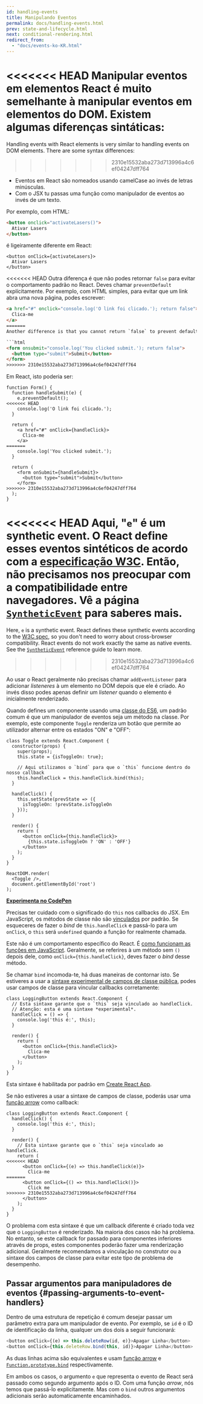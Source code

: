 ```yaml
---
id: handling-events
title: Manipulando Eventos
permalink: docs/handling-events.html
prev: state-and-lifecycle.html
next: conditional-rendering.html
redirect_from:
  - "docs/events-ko-KR.html"
---
```


<<<<<<< HEAD
Manipular eventos em elementos React é muito semelhante à manipular eventos em elementos do DOM. Existem algumas diferenças sintáticas:
=======
Handling events with React elements is very similar to handling events on DOM elements. There are some syntax differences:
>>>>>>> 2310e15532aba273d713996a4c6ef04247dff764

* Eventos em React são nomeados usando camelCase ao invés de letras minúsculas.
* Com o JSX tu passas uma função como manipulador de eventos ao invés de um texto.

Por exemplo, com HTML:

```html
<button onclick="activateLasers()">
  Ativar Lasers
</button>
```

é ligeiramente diferente em React:

```js{1}
<button onClick={activateLasers}>
  Ativar Lasers
</button>
```

<<<<<<< HEAD
Outra diferença é que não podes retornar `false` para evitar o comportamento padrão no React. Deves chamar `preventDefault` explícitamente. Por exemplo, com HTML simples, para evitar que um link abra uma nova página, podes escrever:

```html
<a href="#" onclick="console.log('O link foi clicado.'); return false">
  Clica-me
</a>
=======
Another difference is that you cannot return `false` to prevent default behavior in React. You must call `preventDefault` explicitly. For example, with plain HTML, to prevent the default form behavior of submitting, you can write:

```html
<form onsubmit="console.log('You clicked submit.'); return false">
  <button type="submit">Submit</button>
</form>
>>>>>>> 2310e15532aba273d713996a4c6ef04247dff764
```

Em React, isto poderia ser:

```js{3}
function Form() {
  function handleSubmit(e) {
    e.preventDefault();
<<<<<<< HEAD
    console.log('O link foi clicado.');
  }

  return (
    <a href="#" onClick={handleClick}>
      Clica-me
    </a>
=======
    console.log('You clicked submit.');
  }

  return (
    <form onSubmit={handleSubmit}>
      <button type="submit">Submit</button>
    </form>
>>>>>>> 2310e15532aba273d713996a4c6ef04247dff764
  );
}
```

<<<<<<< HEAD
Aqui, "`e`" é um synthetic event. O React define esses eventos sintéticos de acordo com a [especificação W3C](https://www.w3.org/TR/DOM-Level-3-Events/). Então, não precisamos nos preocupar com a compatibilidade entre navegadores. Vê a página [`SyntheticEvent`](/docs/events.html) para saberes mais.
=======
Here, `e` is a synthetic event. React defines these synthetic events according to the [W3C spec](https://www.w3.org/TR/DOM-Level-3-Events/), so you don't need to worry about cross-browser compatibility. React events do not work exactly the same as native events. See the [`SyntheticEvent`](/docs/events.html) reference guide to learn more.
>>>>>>> 2310e15532aba273d713996a4c6ef04247dff764

Ao usar o React geralmente não precisas chamar `addEventListener` para adicionar _listeneres_ à um elemento no DOM depois que ele é criado. Ao invés disso podes apenas definir um _listener_ quando o elemento é inicialmente renderizado.

Quando defines um componente usando uma [classe do ES6](https://developer.mozilla.org/pt-pt/docs/Web/JavaScript/Reference/Classes), um padrão comum é que um manipulador de eventos seja um método na classe. Por exemplo, este componente `Toggle` renderiza um botão que permite ao utilizador alternar entre os estados "ON" e "OFF":

```js{6,7,10-14,18}
class Toggle extends React.Component {
  constructor(props) {
    super(props);
    this.state = {isToggleOn: true};

    // Aqui utilizamos o `bind` para que o `this` funcione dentro do nosso callback
    this.handleClick = this.handleClick.bind(this);
  }

  handleClick() {
    this.setState(prevState => ({
      isToggleOn: !prevState.isToggleOn
    }));
  }

  render() {
    return (
      <button onClick={this.handleClick}>
        {this.state.isToggleOn ? 'ON' : 'OFF'}
      </button>
    );
  }
}

ReactDOM.render(
  <Toggle />,
  document.getElementById('root')
);
```

[**Experimenta no CodePen**](https://codepen.io/gaearon/pen/xEmzGg?editors=0010)

Precisas ter cuidado com o significado do `this` nos callbacks do JSX. Em JavaScript, os métodos de classe não são [vinculados](https://developer.mozilla.org/pt-BR/docs/Web/JavaScript/Reference/Global_objects/Function/bind) por padrão. Se esqueceres de fazer o _bind_ de `this.handleClick` e passá-lo para um `onClick`, o `this` será `undefined` quando a função for realmente chamada.

Este não é um comportamento específico do React. É [como funcionam as funções em JavaScript](https://www.smashingmagazine.com/2014/01/understanding-javascript-function-prototype-bind/). Geralmente, se referires à um método sem `()` depois dele, como `onClick={this.handleClick}`, deves fazer o _bind_ desse método.

Se chamar `bind` incomoda-te, há duas maneiras de contornar isto. Se estiveres a usar a [sintaxe experimental de campos de classe pública](https://babeljs.io/docs/plugins/transform-class-properties/), podes usar campos de classe para vincular callbacks corretamente:

```js{2-6}
class LoggingButton extends React.Component {
  // Esta sintaxe garante que o `this` seja vinculado ao handleClick.
  // Atenção: esta é uma sintaxe *experimental*.
  handleClick = () => {
    console.log('this é:', this);
  }

  render() {
    return (
      <button onClick={this.handleClick}>
        Clica-me
      </button>
    );
  }
}
```

Esta sintaxe é habilitada por padrão em [Create React App](https://github.com/facebookincubator/create-react-app).

Se não estiveres a usar a sintaxe de campos de classe, poderás usar uma [função arrow](https://developer.mozilla.org/pt-BR/docs/Web/JavaScript/Reference/Functions/Arrow_functions) como callback:

```js{7-9}
class LoggingButton extends React.Component {
  handleClick() {
    console.log('this é:', this);
  }

  render() {
    // Esta sintaxe garante que o `this` seja vinculado ao handleClick.
    return (
<<<<<<< HEAD
      <button onClick={(e) => this.handleClick(e)}>
        Clica-me
=======
      <button onClick={() => this.handleClick()}>
        Click me
>>>>>>> 2310e15532aba273d713996a4c6ef04247dff764
      </button>
    );
  }
}
```

O problema com esta sintaxe é que um callback diferente é criado toda vez que o `LoggingButton` é renderizado. Na maioria dos casos não há problema. No entanto, se este callback for passado para componentes inferiores através de props, estes componentes poderão fazer uma renderização adicional. Geralmente recomendamos a vinculação no construtor ou a sintaxe dos campos de classe para evitar este tipo de problema de desempenho.

## Passar argumentos para manipuladores de eventos {#passing-arguments-to-event-handlers}

Dentro de uma estrutura de repetição é comum desejar passar um parâmetro extra para um manipulador de evento. Por exemplo, se `id` é o ID de identificação da linha, qualquer um dos dois a seguir funcionará:

```js
<button onClick={(e) => this.deleteRow(id, e)}>Apagar Linha</button>
<button onClick={this.deleteRow.bind(this, id)}>Apagar Linha</button>
```

As duas linhas acima são equivalentes e usam [função arrow](https://developer.mozilla.org/pt-PT/docs/Web/JavaScript/Reference/Functions/Arrow_functions) e [`Function.prototype.bind`](https://developer.mozilla.org/pt-BR/docs/Web/JavaScript/Reference/Global_objects/Function/bind) respectivamente.

Em ambos os casos, o argumento `e` que representa o evento de React será passado como segundo argumento após o ID. Com uma função _arrow_, nós temos que passá-lo explicitamente. Mas com o `bind` outros argumentos adicionais serão automaticamente encaminhados.
